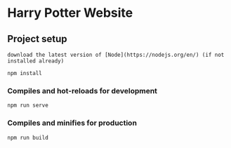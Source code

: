 # Harry Potter Website

## Project setup

```
download the latest version of [Node](https://nodejs.org/en/) (if not installed already)
```
```
npm install
```

### Compiles and hot-reloads for development
```
npm run serve
```

### Compiles and minifies for production
```
npm run build
```
